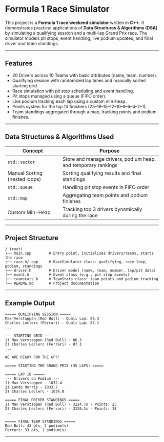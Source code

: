 

# Formula 1 Race Simulator 

This project is a **Formula 1 race weekend simulator** written in **C++**. It demonstrates practical applications of **Data Structures & Algorithms (DSA)** by simulating a qualifying session and a multi-lap Grand Prix race. The simulator models pit stops, event handling, live podium updates, and final driver and team standings.

---

## Features

* 20 Drivers across 10 Teams with basic attributes (name, team, number).
* Qualifying session with randomized lap times and manually sorted starting grid.
* Race simulation with pit stop scheduling and event handling.
* Pit stops managed using a queue (FIFO order).
* Live podium tracking each lap using a custom min-heap.
* Points system for the top 10 finishers (25–18–15–12–10–8–6–4–2–1).
* Team standings aggregated through a map, tracking points and podium finishes.

---

## Data Structures & Algorithms Used

| Concept                       | Purpose                                                       |
| ----------------------------- | ------------------------------------------------------------- |
| `std::vector`                 | Store and manage drivers, podium heap, and temporary rankings |
| Manual Sorting (nested loops) | Sorting qualifying results and final standings                |
| `std::queue`                  | Handling pit stop events in FIFO order                        |
| `std::map`                    | Aggregating team points and podium finishes                   |
| Custom Min-Heap               | Tracking top 3 drivers dynamically during the race            |

---

## Project Structure

```
/ (root)
├── main.cpp        # Entry point, initializes drivers/teams, starts the race
├── race.h/.cpp     # RaceSimulator class: qualifying, race loop, podium, standings
├── driver.h        # Driver model (name, team, number, lap/pit data)
├── event.h         # Event class (e.g., pit stop events)
├── teamstats.h     # TeamStats class: team points and podium tracking
└── README.md       # Project documentation
```

---


## Example Output

```
===== QUALIFYING SESSION =====
Max Verstappen (Red Bull) - Quali Lap: 86.3
Charles Leclerc (Ferrari) - Quali Lap: 87.1
...

--- STARTING GRID ---
1) Max Verstappen (Red Bull) - 86.3
2) Charles Leclerc (Ferrari) - 87.1
...

WE ARE READY FOR THE GP!!

===== STARTING THE GRAND PRIX (35 LAPS) =====

===== LAP 10 =====
--- Drivers on Podium ---
1) Max Verstappen - 1032.4
2) Lando Norris - 1033.7
3) Charles Leclerc - 1034.0

===== FINAL DRIVER STANDINGS =====
1) Max Verstappen (Red Bull) - 3124.7s - Points: 25
2) Charles Leclerc (Ferrari) - 3126.1s - Points: 18
...

===== FINAL TEAM STANDINGS =====
Red Bull: 43 pts, 2 podium(s)
Ferrari: 33 pts, 1 podium(s)
```

---
